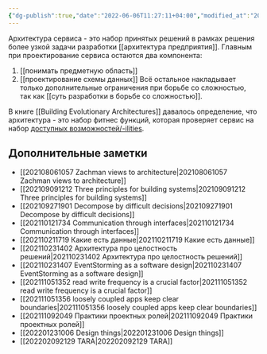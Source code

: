 ```yaml
---
{"dg-publish":true,"date":"2022-06-06T11:27:11+04:00","modified_at":"2023-02-26T18:38:53+04:00","permalink":"/arhitektura-servisa/","dgPassFrontmatter":true}
---
```



Архитектура сервиса - это набор принятых решений в рамках решения более узкой задачи разработки [[архитектура предприятия]]. 
Главным при проектирование сервиса остаются два компонента:
1. [[понимать предметную область]]
2. [[проектирование схемы данных]]
Всё остальное накладывает только дополнительные ограничения при борьбе со сложностью, так как [[суть разработки в борьбе со сложностью]].

В книге [[Building Evolutionary Architectures]] давалось определение, что архитектура - это набор фитнес функций, которая проверяет сервис на набор [доступных возможностей/-ilities](https://en.wikipedia.org/wiki/List_of_system_quality_attributes). 

## Дополнительные заметки

- [[202108061057 Zachman views to architecture|202108061057 Zachman views to architecture]]
- [[202109091212 Three principles for building systems|202109091212 Three principles for building systems]]
- [[202109271901 Decompose by difficult decisions|202109271901 Decompose by difficult decisions]]
- [[202110121734 Communication through interfaces|202110121734 Communication through interfaces]]
- [[202110211719 Какие есть данные|202110211719 Какие есть данные]]
- [[202110231402 Архитектура про целостность решений|202110231402 Архитектура про целостность решений]]
- [[202110231407 EventStorming as a software design|202110231407 EventStorming as a software design]]
- [[202111051352 read write frequency is a crucial factor|202111051352 read write frequency is a crucial factor]]
- [[202111051356 loosely coupled apps keep clear boundaries|202111051356 loosely coupled apps keep clear boundaries]]
- [[202111092049 Практики проектных ролей|202111092049 Практики проектных ролей]]
- [[202201231006 Design things|202201231006 Design things]]
- [[202202092129 TARA|202202092129 TARA]]

